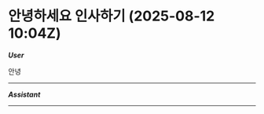 <!-- Generated by SpecStory -->

# 안녕하세요 인사하기 (2025-08-12 10:04Z)

_**User**_

안녕

---

_**Assistant**_



---

